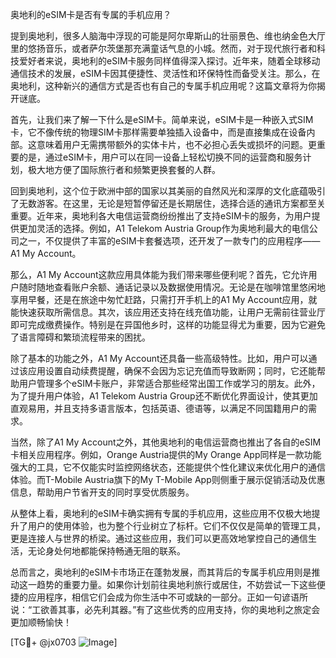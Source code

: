 奥地利的eSIM卡是否有专属的手机应用？

提到奥地利，很多人脑海中浮现的可能是阿尔卑斯山的壮丽景色、维也纳金色大厅里的悠扬音乐，或者萨尔茨堡那充满童话气息的小城。然而，对于现代旅行者和科技爱好者来说，奥地利的eSIM卡服务同样值得深入探讨。近年来，随着全球移动通信技术的发展，eSIM卡因其便捷性、灵活性和环保特性而备受关注。那么，在奥地利，这种新兴的通信方式是否也有自己的专属手机应用呢？这篇文章将为你揭开谜底。

首先，让我们来了解一下什么是eSIM卡。简单来说，eSIM卡是一种嵌入式SIM卡，它不像传统的物理SIM卡那样需要单独插入设备中，而是直接集成在设备内部。这意味着用户无需携带额外的实体卡片，也不必担心丢失或损坏的问题。更重要的是，通过eSIM卡，用户可以在同一设备上轻松切换不同的运营商和服务计划，极大地方便了国际旅行者和频繁更换套餐的人群。

回到奥地利，这个位于欧洲中部的国家以其美丽的自然风光和深厚的文化底蕴吸引了无数游客。在这里，无论是短暂停留还是长期居住，选择合适的通讯方案都至关重要。近年来，奥地利各大电信运营商纷纷推出了支持eSIM卡的服务，为用户提供更加灵活的选择。例如，A1 Telekom Austria Group作为奥地利最大的电信公司之一，不仅提供了丰富的eSIM卡套餐选项，还开发了一款专门的应用程序——A1 My Account。

那么，A1 My Account这款应用具体能为我们带来哪些便利呢？首先，它允许用户随时随地查看账户余额、通话记录以及数据使用情况。无论是在咖啡馆里悠闲地享用早餐，还是在旅途中匆忙赶路，只需打开手机上的A1 My Account应用，就能快速获取所需信息。其次，该应用还支持在线充值功能，让用户无需前往营业厅即可完成缴费操作。特别是在异国他乡时，这样的功能显得尤为重要，因为它避免了语言障碍和繁琐流程带来的困扰。

除了基本的功能之外，A1 My Account还具备一些高级特性。比如，用户可以通过该应用设置自动续费提醒，确保不会因为忘记充值而导致断网；同时，它还能帮助用户管理多个eSIM卡账户，非常适合那些经常出国工作或学习的朋友。此外，为了提升用户体验，A1 Telekom Austria Group还不断优化界面设计，使其更加直观易用，并且支持多语言版本，包括英语、德语等，以满足不同国籍用户的需求。

当然，除了A1 My Account之外，其他奥地利的电信运营商也推出了各自的eSIM卡相关应用程序。例如，Orange Austria提供的My Orange App同样是一款功能强大的工具，它不仅能实时监控网络状态，还能提供个性化建议来优化用户的通信体验。而T-Mobile Austria旗下的My T-Mobile App则侧重于展示促销活动及优惠信息，帮助用户节省开支的同时享受优质服务。

从整体上看，奥地利的eSIM卡确实拥有专属的手机应用，这些应用不仅极大地提升了用户的使用体验，也为整个行业树立了标杆。它们不仅仅是简单的管理工具，更是连接人与世界的桥梁。通过这些应用，我们可以更高效地掌控自己的通信生活，无论身处何地都能保持畅通无阻的联系。

总而言之，奥地利的eSIM卡市场正在蓬勃发展，而其背后的专属手机应用则是推动这一趋势的重要力量。如果你计划前往奥地利旅行或居住，不妨尝试一下这些便捷的应用程序，相信它们会成为你生活中不可或缺的一部分。正如一句谚语所说：“工欲善其事，必先利其器。”有了这些优秀的应用支持，你的奥地利之旅定会更加顺畅愉快！

[TG💪+ @jx0703 ![Image](https://github.com/user-attachments/assets/dbca1d08-cadb-493c-b0ec-ad6f7a83f270)]